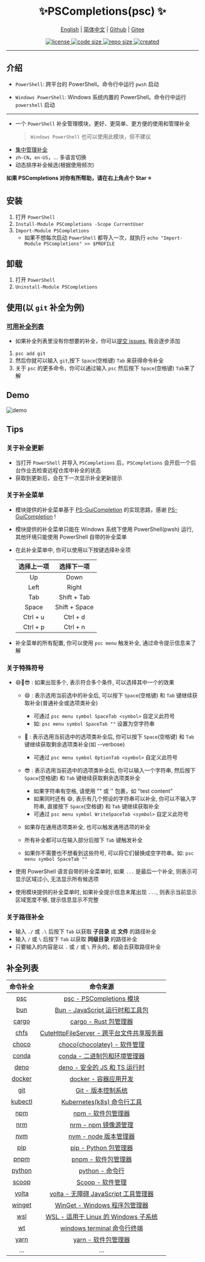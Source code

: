 <p align="center">
    <h1 align="center">✨PSCompletions(psc) ✨</h1>
</p>

<p align="center">
    <a href="README.md">English</a> |
    <a href="README-CN.md">简体中文</a> |
    <a href="https://github.com/abgox/PSCompletions">Github</a> |
    <a href="https://gitee.com/abgox/PSCompletions">Gitee</a>
</p>

<p align="center">
    <a href="https://github.com/abgox/PSCompletions/blob/main/LICENSE">
        <img src="https://img.shields.io/github/license/abgox/PSCompletions" alt="license" />
    </a>
    <a href="https://img.shields.io/github/languages/code-size/abgox/PSCompletions.svg">
        <img src="https://img.shields.io/github/languages/code-size/abgox/PSCompletions.svg" alt="code size" />
    </a>
    <a href="https://img.shields.io/github/repo-size/abgox/PSCompletions.svg">
        <img src="https://img.shields.io/github/repo-size/abgox/PSCompletions.svg" alt="repo size" />
    </a>
    <a href="https://github.com/abgox/PSCompletions">
        <img src="https://img.shields.io/badge/created-2023--8--15-blue" alt="created" />
    </a>
</p>

---

## 介绍

-   `PowerShell`: 跨平台的 PowerShell。命令行中运行 `pwsh` 启动

-   `Windows PowerShell`: Windows 系统内置的 PowerShell。命令行中运行 `powershell` 启动

---

-   一个 `PowerShell` 补全管理模块，更好、更简单、更方便的使用和管理补全
    > `Windows PowerShell` 也可以使用此模块，但不建议
-   [集中管理补全](#补全列表 '点击查看可添加补全列表！')
-   `zh-CN`，`en-US`，... 多语言切换
-   动态排序补全候选(根据使用频次)

**如果 PSCompletions 对你有所帮助，请在右上角点个 Star ⭐**

## 安装

1. 打开 `PowerShell`
2. `Install-Module PSCompletions -Scope CurrentUser`
3. `Import-Module PSCompletions`
    - 如果不想每次启动 `PowerShell` 都导入一次，就执行 `echo "Import-Module PSCompletions" >> $PROFILE`

## 卸载

1. 打开 `PowerShell`
2. `Uninstall-Module PSCompletions`

## 使用(以 `git` 补全为例)

### [可用补全列表](#补全列表 '当前可添加的所有补全，更多的补全正在添加中！')

-   如果补全列表里没有你想要的补全，你可以[提交 issues](https://github.com/abgox/PSCompletions/issues '点击提交 issues'), 我会逐步添加

1. `psc add git`
2. 然后你就可以输入 `git`,按下 `Space`(空格键) `Tab` 来获得命令补全
3. 关于 `psc` 的更多命令，你可以通过输入 `psc` 然后按下 `Space`(空格键) `Tab`来了解

## Demo

![demo](https://abgop.netlify.app/pscompletions/demo.gif)

## Tips

### 关于补全更新

-   当打开 `PowerShell` 并导入 `PSCompletions` 后，`PSCompletions` 会开启一个后台作业去检查远程仓库中补全的状态
-   获取到更新后，会在下一次显示补全更新提示

### 关于补全菜单

-   模块提供的补全菜单基于 [PS-GuiCompletion](https://github.com/nightroman/PS-GuiCompletion) 的实现思路，感谢 [PS-GuiCompletion](https://github.com/nightroman/PS-GuiCompletion) !
-   模块提供的补全菜单只能在 Windows 系统下使用 PowerShell(pwsh) 运行, 其他环境只能使用 PowerShell 自带的补全菜单
-   在此补全菜单中, 你可以使用以下按键选择补全项

    | 选择上一项 |  选择下一项   |
    | :--------: | :-----------: |
    |     Up     |     Down      |
    |    Left    |     Right     |
    |    Tab     |  Shift + Tab  |
    |   Space    | Shift + Space |
    |  Ctrl + u  |   Ctrl + d    |
    |  Ctrl + p  |   Ctrl + n    |

-   补全菜单的所有配置, 你可以使用 `psc menu` 触发补全, 通过命令提示信息来了解

### 关于特殊符号

-   😄🤔😎 : 如果出现多个, 表示符合多个条件, 可以选择其中一个的效果

    -   😄 : 表示选用当前选中的补全后, 可以按下 `Space`(空格键) 和 `Tab` 键继续获取补全(普通补全或选项类补全)
        -   可通过 `psc menu symbol SpaceTab <symbol>` 自定义此符号
        -   如: `psc menu symbol SpaceTab ""` 设置为空字符串
    -   🤔 : 表示选用当前选中的选项类补全后, 你可以按下 `Space`(空格键) 和 `Tab` 键继续获取剩余选项类补全(如 --verbose)
        -   可通过 `psc menu symbol OptionTab <symbol>` 自定义此符号
    -   😎 : 表示选用当前选中的选项类补全后, 你可以输入一个字符串, 然后按下 `Space`(空格键) 和 `Tab` 键继续获取剩余选项类补全

        -   如果字符串有空格, 请使用 "" 或 '' 包裹，如 "test content"
        -   如果同时还有 😄, 表示有几个预设的字符串可以补全, 你可以不输入字符串, 直接按下 `Space`(空格键) 和 `Tab` 键继续获取补全
        -   可通过 `psc menu symbol WriteSpaceTab <symbol>` 自定义此符号

    -   如果存在通用选项类补全, 也可以触发通用选项的补全
    -   所有补全都可以在输入部分后按下 `Tab` 键触发补全
    -   如果你不需要也不想看到这些符号, 可以将它们替换成空字符串。如: `psc menu symbol SpaceTab ""`

-   使用 PowerShell 语言自带的补全菜单时, 如果 `...` 是最后一个补全, 则表示可显示区域过小, 无法显示所有候选项
-   使用模块提供的补全菜单时, 如果补全提示信息末尾出现 `...`, 则表示当前显示区域宽度不够, 提示信息显示不完整

### 关于路径补全

-   输入 `./` 或 `.\` 后按下 `Tab` 以获取 **子目录** 或 **文件** 的路径补全
-   输入 `/` 或 `\` 后按下 `Tab` 以获取 **同级目录** 的路径补全
-   只要输入的内容是以 `.` 或 `/` 或 `\` 开头的，都会去获取路径补全

## 补全列表

|            命令补全             |                                       命令来源                                       |
| :-----------------------------: | :----------------------------------------------------------------------------------: |
|     [psc](/completions/psc)     | [psc - PSCompletions 模块](https://www.powershellgallery.com/packages/PSCompletions) |
|     [bun](/completions/bun)     |                  [Bun - JavaScript 运行时和工具包](https://bun.sh)                   |
|   [cargo](/completions/cargo)   |              [cargo - Rust 包管理器](https://rustwiki.org/zh-CN/cargo)               |
|    [chfs](/completions/chfs)    |          [CuteHttpFileServer - 跨平台文件共享服务器](http://iscute.cn/chfs)          |
|   [choco](/completions/choco)   |                [choco(chocolatey) - 软件管理](https://chocolatey.org)                |
|   [conda](/completions/conda)   |            [conda - 二进制包和环境管理器](https://github.com/conda/conda)            |
|    [deno](/completions/deno)    |                  [deno - 安全的 JS 和 TS 运行时](https://deno.com)                   |
|  [docker](/completions/docker)  |                   [docker - 容器应用开发](https://www.docker.com)                    |
|     [git](/completions/git)     |                      [Git - 版本控制系统](https://git-scm.com)                       |
| [kubectl](/completions/kubectl) |              [Kubernetes(k8s) 命令行工具](https://kubernetes.io/zh-cn)               |
|     [npm](/completions/npm)     |                     [npm - 软件包管理器](https://www.npmjs.com)                      |
|     [nrm](/completions/nrm)     |                 [nrm - npm 镜像源管理](https://github.com/Pana/nrm)                  |
|     [nvm](/completions/nvm)     |                [nvm - node 版本管理器](https://github.com/nvm-sh/nvm)                |
|     [pip](/completions/pip)     |                 [pip - Python 包管理器](https://github.com/pypa/pip)                 |
|    [pnpm](/completions/pnpm)    |                      [pnpm - 软件包管理器](https://www.pnpm.cn)                      |
|  [python](/completions/python)  |                      [python - 命令行](https://www.python.org)                       |
|   [scoop](/completions/scoop)   |                         [Scoop - 软件管理](https://scoop.sh)                         |
|   [volta](/completions/volta)   |               [volta - 无障碍 JavaScript 工具管理器](https://volta.sh)               |
|  [winget](/completions/winget)  |       [WinGet - Windows 程序包管理器](https://github.com/microsoft/winget-cli)       |
|     [wsl](/completions/wsl)     |       [WSL - 适用于 Linux 的 Windows 子系统](https://github.com/microsoft/WSL)       |
|      [wt](/completions/wt)      |         [windows terminal 命令行终端](https://github.com/microsoft/terminal)         |
|    [yarn](/completions/yarn)    |                [yarn - 软件包管理器](https://classic.yarnpkg.com/en)                 |
|               ...               |                                         ...                                          |
